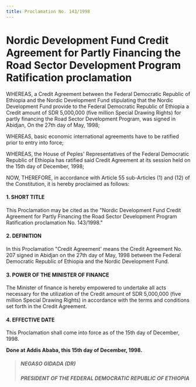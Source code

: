 ```yaml
---
title: Proclamation No. 143/1998
---
```


# Nordic Development Fund Credit Agreement for Partly Financing the Road Sector Development Program Ratification proclamation

WHEREAS, a Credit Agreement between the Federal Democratic Republic of Ethiopia and the Nordic Development Fund stipulating that the Nordic Development Fund provide to the Federal Democratic Republic of Ethiopia a Credit amount of SDR 5,000,000 (five million Special Drawing Rights) for partly financing the Road Sector Development Program, was signed in Abidjan, On the 27th day of May, 1998;

WHEREAS, basic economic international agreements have to be ratified prior to entry into force;

WHEREAS, the House of Peples' Representatives of the Federal Democratic Republic of Ethiopia has ratified said Credit Agreement at its session held on the 15th day of December, 1998;

NOW, THEREFORE, in accordance with Article 55 sub-Articles (1) and (12) of the Constitution, it is hereby proclaimed as follows:

#### 1. SHORT TITLE

This Proclamation may be cited as the "Nordic Development Fund Credit Agreement for Partly Financing the Road Sector Development Program Ratification proclamation No. 143/1998."

#### 2. DEFINITION

In this Proclamation "Credit Agreement' means the Credit Agreement No. 207 signed in Abidjan on the 27th day of May, 1998 between the Federal Democratic Republic of Ethiopia and the Nordic Development Fund.

#### 3. POWER OF THE MINISTER OF FINANCE

The Minister of finance is hereby empowered to undertake all acts necessary for the utilization of the Credit amount of SDR 5,000,000 (five million Special Drawing Rights) in accordance with the terms and conditions set forth in the Credit Agreement.

#### 4. EFFECTIVE DATE

This Proclamation shall come into force as of the 15th day of December, 1998.

**Done at Addis Ababa, this 15th day of December, 1998.**

> ##### NEGASO GIDADA (DR)
>
> ##### PRESIDENT OF THE FEDERAL DEMOCRATIC REPUBLIC OF ETHIOPIA
